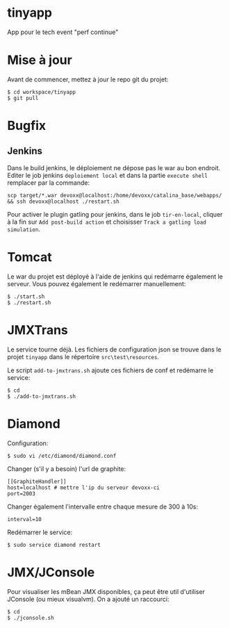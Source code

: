 tinyapp
=======

App pour le tech event "perf continue"


Mise à jour
===========

Avant de commencer, mettez à jour le repo git du projet:

    $ cd workspace/tinyapp
    $ git pull


Bugfix
=======

Jenkins
-------


Dans le build jenkins, le déploiement ne dépose pas le war au bon endroit.
Editer le job jenkins ```deploiement local``` et dans la partie ```execute shell``` remplacer par la commande:

    scp target/*.war devoxx@localhost:/home/devoxx/catalina_base/webapps/ && ssh devoxx@localhost ./restart.sh



Pour activer le plugin gatling pour jenkins, dans le job ```tir-en-local```, cliquer à la fin sur ```Add post-build action``` et choisisser ```Track a gatling load simulation```.


Tomcat
======

Le war du projet est déployé à l'aide de jenkins qui redémarre également le serveur.
Vous pouvez également le redémarrer manuellement:

    $ ./start.sh
    $ ./restart.sh

JMXTrans
========

Le service tourne déjà. Les fichiers de configuration json se trouve dans le projet ```tinyapp``` dans le répertoire ```src\test\resources```.

Le script ```add-to-jmxtrans.sh``` ajoute ces fichiers de conf et redémarre le service:

    $ cd
    $ ./add-to-jmxtrans.sh
    

Diamond
=======

Configuration:

    $ sudo vi /etc/diamond/diamond.conf
    

Changer (s'il y a besoin) l'url de graphite:

    [[GraphiteHandler]]
    host=localhost # mettre l'ip du serveur devoxx-ci
    port=2003

Changer également l'intervalle entre chaque mesure de 300 à 10s:    

    interval=10

Redémarrer le service:

    $ sudo service diamond restart


JMX/JConsole
============

Pour visualiser les mBean JMX disponibles, ça peut être util d'utiliser JConsole (ou mieux visualvm). On a ajouté un raccourci:

    $ cd
    $ ./jconsole.sh
   
